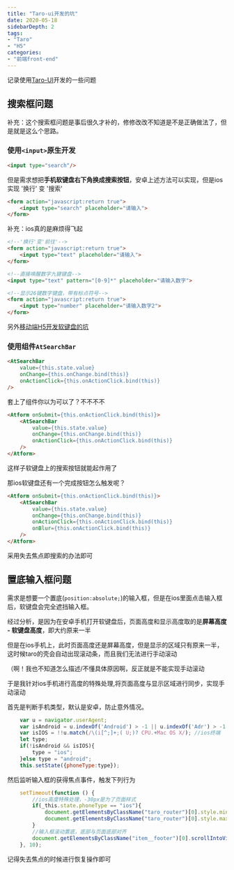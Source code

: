 ```yaml
---
title: "Taro-ui开发的坑"
date: 2020-05-18
sidebarDepth: 2
tags:
- "Taro"
- "H5"
categories:
- "前端front-end"
---
```


记录使用[Taro-UI](https://taro-ui.jd.com/#/docs/introduction)开发的一些问题
<!-- more -->

## 搜索框问题
补充：这个搜索框问题是事后很久才补的，修修改改不知道是不是正确做法了，但是就是这么个思路。
### 使用`<input>`原生开发

```html
<input type="search"/>
```

但是需求想把**手机软键盘右下角换成搜索按钮**，安卓上述方法可以实现，但是ios实现 '换行' 变 '搜索' 

```html
<form action="javascript:return true">
	<input type="search" placeholder="请输入">
</form>
```

补充：ios真的是麻烦得飞起

```html
<!--'换行'变'前往'-->
<form action="javascript:return true">
	<input type="text" placeholder="请输入">
</form>

<!--直接唤醒数字九键键盘-->
<input type="text" pattern="[0-9]*" placeholder="请输入数字">

<!--显示26键数字键盘，带有标点符号-->
<form action="javascript:return true">
	<input type="number" placeholder="请输入数字2">
</form>
```

另外[移动端H5开发软键盘的坑](https://www.cnblogs.com/ypppt/p/12846185.html)

###  使用组件`AtSearchBar`

```html
<AtSearchBar
    value={this.state.value}
    onChange={this.onChange.bind(this)}
    onActionClick={this.onActionClick.bind(this)}
/>
```

套上了组件你以为可以了？不不不不

```html
<Atform onSubmit={this.onActionClick.bind(this)}>
    <AtSearchBar
        value={this.state.value}
        onChange={this.onChange.bind(this)}
        onActionClick={this.onActionClick.bind(this)}
    />
</Atform>
```
这样子软键盘上的搜索按钮就能起作用了

那ios软键盘还有一个完成按钮怎么触发呢？

```html
<Atform onSubmit={this.onActionClick.bind(this)}>
    <AtSearchBar
        value={this.state.value}
        onChange={this.onChange.bind(this)}
        onActionClick={this.onActionClick.bind(this)}
        onBlur={this.onActionClick.bind(this)}
    />
</Atform>
```
采用失去焦点即搜索的办法即可

## 置底输入框问题
需求是想要一个置底(`position:absolute;`)的输入框，但是在ios里面点击输入框后，软键盘会完全遮挡输入框。

经过分析，是因为在安卓手机打开软键盘后，页面高度和显示高度取的是**屏幕高度 - 软键盘高度**，即大约原来一半

但是在ios手机上，此时页面高度还是屏幕高度，但是显示的区域只有原来一半，这时候taro的壳会自动出现滚动条，而且我们无法进行手动滚动

（啊！我也不知道怎么描述/不懂具体原因啊，反正就是不能实现手动滚动

于是我针对ios手机进行高度的特殊处理,将页面高度与显示区域进行同步，实现手动滚动

首先是判断手机类型，默认是安卓，防止意外情况。
```javascript
    var u = navigator.userAgent;
    var isAndroid = u.indexOf('Android') > -1 || u.indexOf('Adr') > -1; //android终端
    var isIOS = !!u.match(/\(i[^;]+;( U;)? CPU.+Mac OS X/); //ios终端
    let type;
    if(!isAndroid && isIOS){
        type = "ios";
    }else type = "android";
    this.setState({phoneType:type});
```
然后监听输入框的获得焦点事件，触发下列行为
```javascript
    setTimeout(function () {
        //ios高度特殊处理，-30px是为了页面样式
        if(_this.state.phoneType == "ios"){
            document.getElementsByClassName("taro_router")[0].style.minHeight = 'calc(50%-30px)';
            document.getElementsByClassName("taro_router")[0].style.maxHeight = 'calc(50%-30px)';
        }
        //输入框滚动置底，底部与页面底部对齐
        document.getElementsByClassName("item__footer")[0].scrollIntoViewIfNeeded(false);
    }, 10);
```
记得失去焦点的时候进行恢复操作即可
